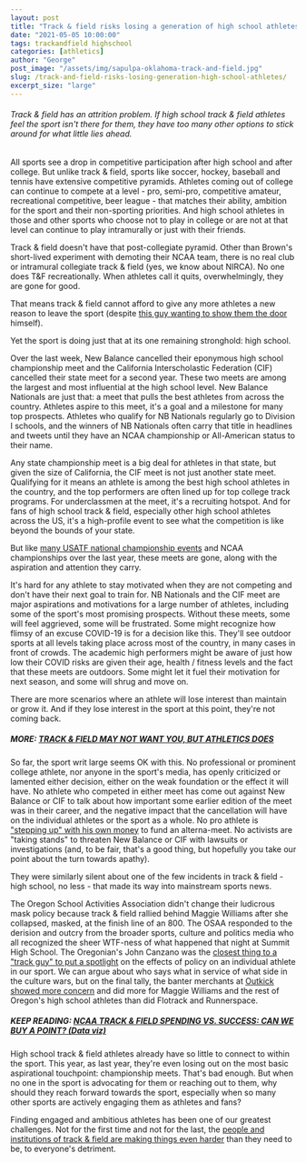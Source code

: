 ```yaml
---
layout: post
title: "Track & field risks losing a generation of high school athletes"
date: "2021-05-05 10:00:00"
tags: trackandfield highschool
categories: [athletics]
author: "George"
post_image: "/assets/img/sapulpa-oklahoma-track-and-field.jpg"
slug: /track-and-field-risks-losing-generation-high-school-athletes/
excerpt_size: "large"
---
```


<h6>Track & field has an attrition problem. If high school track & field athletes feel the sport isn't there for them, they have too many other options to stick around for what little lies ahead.</h6>

All sports see a drop in competitive participation after high school and after college. But unlike track & field, sports like soccer, hockey, baseball and tennis have extensive competitive pyramids. Athletes coming out of college can continue to compete at a level - pro, semi-pro, competitive amateur, recreational competitive, beer league - that matches their ability, ambition for the sport and their non-sporting priorities. And high school athletes in those and other sports who choose not to play in college or are not at that level can continue to play intramurally or just with their friends.

Track & field doesn't have that post-collegiate pyramid. Other than Brown's short-lived experiment with demoting their NCAA team, there is no real club or intramural collegiate track & field (yes, we know about NIRCA). No one does T&F recreationally. When athletes call it quits, overwhelmingly, they are gone for good.

That means track & field cannot afford to give any more athletes a new reason to leave the sport (despite [this guy wanting to show them the door](https://nalathletics.com/blog/2020/03/30/athletics-wants-more-athletes) himself).

Yet the sport is doing just that at its one remaining stronghold: high school.

Over the last week, New Balance cancelled their eponymous high school championship meet and the California Interscholastic Federation (CIF) cancelled their state meet for a second year. These two meets are among the largest and most influential at the high school level. New Balance Nationals are just that: a meet that pulls the best athletes from across the country. Athletes aspire to this meet, it's a goal and a milestone for many top prospects. Athletes who qualify for NB Nationals regularly go to Division I schools, and the winners of NB Nationals often carry that title in headlines and tweets until they have an NCAA championship or All-American status to their name.

Any state championship meet is a big deal for athletes in that state, but given the size of California, the CIF meet is not just another state meet. Qualifying for it means an athlete is among the best high school athletes in the country, and the top performers are often lined up for top college track programs. For underclassmen at the meet, it's a recruiting hotspot. And for fans of high school track & field, especially other high school athletes across the US, it's a high-profile event to see what the competition is like beyond the bounds of your state.

But like [many USATF national championship events](https://nalathletics.com/blog/2021/03/04/usatf-defaults-another-national-championship) and NCAA championships over the last year, these meets are gone, along with the aspiration and attention they carry.

It's hard for any athlete to stay motivated when they are not competing and don't have their next goal to train for. NB Nationals and the CIF meet are major aspirations and motivations for a large number of athletes, including some of the sport's most promising prospects. Without these meets, some will feel aggrieved, some will be frustrated. Some might recognize how flimsy of an excuse COVID-19 is for a decision like this. They'll see outdoor sports at all levels taking place across most of the country, in many cases in front of crowds. The academic high performers might be aware of just how low their COVID risks are given their age, health / fitness levels and the fact that these meets are outdoors. Some might let it fuel their motivation for next season, and some will shrug and move on.

There are more scenarios where an athlete will lose interest than maintain or grow it. And if they lose interest in the sport at this point, they're not coming back.

##### MORE: [TRACK & FIELD MAY NOT WANT YOU, BUT ATHLETICS DOES](https://nalathletics.com/blog/2020/03/30/athletics-wants-more-athletes)

So far, the sport writ large seems OK with this. No professional or prominent college athlete, nor anyone in the sport's media, has openly criticized or lamented either decision, either on the weak foundation or the effect it will have. No athlete who competed in either meet has come out against New Balance or CIF to talk about how important some earlier edition of the meet was in their career, and the negative impact that the cancellation will have on the individual athletes or the sport as a whole. No pro athlete is ["stepping up" with his own money](https://podcasts.apple.com/us/podcast/track-field-needs-a-business-class-part-ii/id1198173010?i=1000507460160) to fund an alterna-meet. No activists are "taking stands" to threaten New Balance or CIF with lawsuits or investigations (and, to be fair, that's a good thing, but hopefully you take our point about the turn towards apathy).

They were similarly silent about one of the few incidents in track & field - high school, no less - that made its way into mainstream sports news.

The Oregon School Activities Association didn't change their ludicrous mask policy because track & field rallied behind Maggie Williams after she collapsed, masked, at the finish line of an 800. The OSAA responded to the derision and outcry from the broader sports, culture and politics media who all recognized the sheer WTF-ness of what happened that night at Summit High School. The Oregonian's John Canzano was the [closest thing to a "track guy" to put a spotlight](https://www.oregonlive.com/sports/john_canzano/2021/04/canzano-state-leadership-fails-to-see-the-finish-line-with-high-school-running-mask-rule.html) on the effects of policy on an individual athlete in our sport. We can argue about who says what in service of what side in the culture wars, but on the final tally, the banter merchants at [Outkick showed more concern](https://www.outkick.com/oregon-hs-track-coach-calls-for-mask-lunatics-to-drop-rule-after-runner-suffers-complete-oxygen-debt/) and did more for Maggie Williams and the rest of Oregon's high school athletes than did Flotrack and Runnerspace.

##### KEEP READING: [NCAA TRACK & FIELD SPENDING VS. SUCCESS: CAN WE BUY A POINT? (Data viz)](https://nalathletics.com/blog/2021/01/05/ncaa-track-and-field-spending-results)

High school track & field athletes already have so little to connect to within the sport. This year, as last year, they're even losing out on the most basic aspirational touchpoint: championship meets. That's bad enough. But when no one in the sport is advocating for them or reaching out to them, why should they reach forward towards the sport, especially when so many other sports are actively engaging them as athletes and fans?

Finding engaged and ambitious athletes has been one of our greatest challenges. Not for the first time and not for the last, the [people and institutions of track & field are making things even harder](https://nalathletics.com/blog/2021/03/01/open-plea-track-field-coaches) than they need to be, to everyone's detriment.
